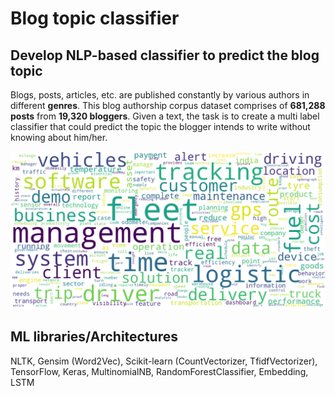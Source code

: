 # Blog topic classifier
## Develop NLP-based classifier to predict the blog topic

Blogs, posts, articles, etc. are published constantly by various authors in different **genres**. This blog authorship corpus dataset comprises of **681,288 posts** from **19,320 bloggers**. Given a text, the task is to create a multi label classifier that could predict the topic the blogger intends to write without knowing about him/her.<br>

![|200](./assets/images/blogger.png)

## ML libraries/Architectures
NLTK, Gensim (Word2Vec), Scikit-learn (CountVectorizer, TfidfVectorizer), TensorFlow, Keras, MultinomialNB, RandomForestClassifier, Embedding, LSTM  